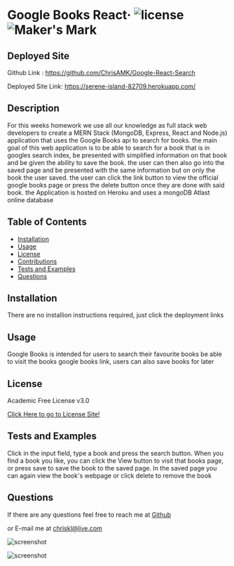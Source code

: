 # Google Books React&middot; ![license](https://img.shields.io/badge/license-Academic%20Free%20License%20v3.0-blue) ![Maker's Mark](https://img.shields.io/github/repo-size/ChrisAMK/README-Generator?style=plastic)

## Deployed Site
Github Link : https://github.com/ChrisAMK/Google-React-Search

Deployed Site Link: https://serene-island-82709.herokuapp.com/

## Description 
For this weeks homework we use all our knowledge as full stack web developers to create a MERN Stack (MongoDB, Express, React and Node.js) application that uses the Google Books api to search for books. the main goal of this web application is to be able to search for a book that is in googles search index, be presented with simplified information on that book and be given the ability to save the book. the user can then also go into the saved page and be presented with the same information but on only the book the user saved. the user can click the link button to view the official google books page or press the delete button once they are done with said book. the Application is hosted on Heroku and uses a mongoDB Atlast online database

## Table of Contents 
* [Installation](#Installation)
* [Usage](#Usage)
* [License](#License)
* [Contributions](#Contributions)
* [Tests and Examples](#Tests)
* [Questions](#Questions)

## Installation <a name='Installation'></a> 
There are no installion instructions required, just click the deployment links

## Usage <a name='Usage'></a> 
Google Books is intended for users to search their favourite books be able to visit the books google books link, users can also save books for later

## License <a name='License'></a> 
Academic Free License v3.0

[Click Here to go to License Site!](https://opensource.org/licenses/AFL-3.0)

## Tests and Examples <a name='Tests'></a> 
Click in the input field, type a book and press the search button. When you find a book you like, you can click the View button to visit that books page, or press save to save the book to the saved page. In the saved page you can again view the book's webpage or click delete to remove the book

## Questions <a name='Questions'></a> 
If there are any questions feel free to reach me at [Github](https://github.com/ChrisAMK)

or E-mail me at chriskl@live.com

![screenshot](client/public/screen1.jpg)

![screenshot](client/public/screen2.jpg)